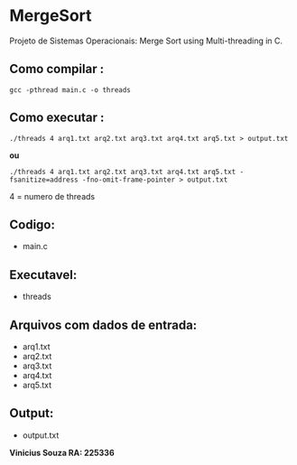 # MergeSort
Projeto de Sistemas Operacionais: Merge Sort using Multi-threading in C.

## Como compilar :
```
gcc -pthread main.c -o threads  
```
## Como executar :
```
./threads 4 arq1.txt arq2.txt arq3.txt arq4.txt arq5.txt > output.txt
```
**ou**
```
./threads 4 arq1.txt arq2.txt arq3.txt arq4.txt arq5.txt -fsanitize=address -fno-omit-frame-pointer > output.txt
```
4 = numero de threads

## Codigo:
- main.c

## Executavel:
- threads 

## Arquivos com dados de entrada:
- arq1.txt
- arq2.txt
- arq3.txt
- arq4.txt
- arq5.txt

## Output:
- output.txt

**Vinicius Souza RA: 225336**
